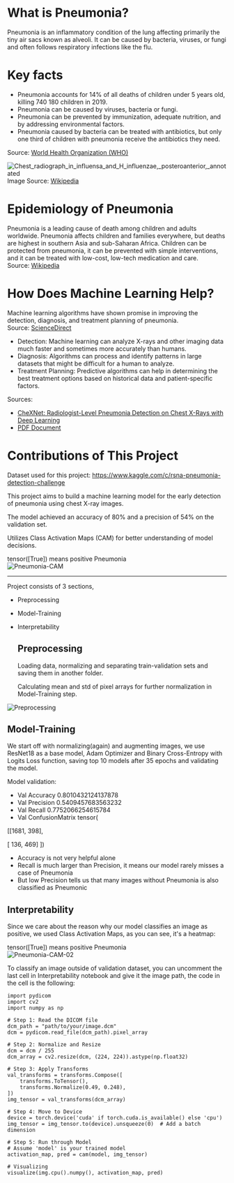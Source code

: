 # What is Pneumonia?
Pneumonia is an inflammatory condition of the lung affecting primarily the tiny air sacs known as alveoli. It can be caused by bacteria, viruses, or fungi and often follows respiratory infections like the flu.

# Key facts
* Pneumonia accounts for 14% of all deaths of children under 5 years old, killing 740 180 children in 2019.
* Pneumonia can be caused by viruses, bacteria or fungi.
* Pneumonia can be prevented by immunization, adequate nutrition, and by addressing environmental factors.
* Pneumonia caused by bacteria can be treated with antibiotics, but only one third of children with pneumonia receive the antibiotics they need.

Source: [World Health Organization (WHO)](https://www.who.int/news-room/fact-sheets/detail/pneumonia)  

![Chest_radiograph_in_influensa_and_H_influenzae,_posteroanterior,_annotated](https://github.com/parham2013/Pneumonia-Classification-PyTorch/assets/74326920/5798431c-74f0-45fb-9562-373ab540905a)  
Image Source: [Wikipedia](https://en.wikipedia.org/wiki/Pneumonia)


# Epidemiology of Pneumonia
Pneumonia is a leading cause of death among children and adults worldwide.
Pneumonia affects children and families everywhere, but deaths are highest in southern Asia and sub-Saharan Africa. Children can be protected from pneumonia, it can be prevented with simple interventions, and it can be treated with low-cost, low-tech medication and care.  
Source: [Wikipedia](https://en.wikipedia.org/wiki/Pneumonia)

# How Does Machine Learning Help?
Machine learning algorithms have shown promise in improving the detection, diagnosis, and treatment planning of pneumonia.  
Source: [ScienceDirect](https://www.sciencedirect.com/science/article/abs/pii/S0933365796003673)


* Detection: Machine learning can analyze X-rays and other imaging data much faster and sometimes more accurately than humans.
* Diagnosis: Algorithms can process and identify patterns in large datasets that might be difficult for a human to analyze.
* Treatment Planning: Predictive algorithms can help in determining the best treatment options based on historical data and patient-specific factors.

Sources:  
- [CheXNet: Radiologist-Level Pneumonia Detection on Chest X-Rays with Deep Learning
](https://arxiv.org/abs/1711.05225)  
- [PDF Document](https://web.njit.edu/~usman/courses/cs732_spring19/CheXNet_Yanan%20Yang.pdf)



# Contributions of This Project
Dataset used for this project:
https://www.kaggle.com/c/rsna-pneumonia-detection-challenge

This project aims to build a machine learning model for the early detection of pneumonia using chest X-ray images.

The model achieved an accuracy of 80% and a precision of 54% on the validation set.

Utilizes Class Activation Maps (CAM) for better understanding of model decisions.

tensor([True]) means positive Pneumonia  
![Pneumonia-CAM](https://github.com/parham2013/Pneumonia-Classification-PyTorch/assets/74326920/9e8539d3-57fc-4ad6-89f7-4480b088c31f)

---

Project consists of 3 sections, 
* Preprocessing
* Model-Training
* Interpretability

  ## Preprocessing
  Loading data, normalizing and separating train-validation sets and saving them in another folder.

  Calculating mean and std of pixel arrays for further normalization in Model-Training step.

![Preprocessing](https://github.com/parham2013/Pneumonia-Classification-PyTorch/assets/74326920/2d843175-cbbc-47b3-9fc6-94c6aca42e1a)

## Model-Training

We start off with normalizing(again) and augmenting images, we use ResNet18 as a base model, Adam Optimizer and Binary Cross-Entropy with Logits Loss function,
saving top 10 models after 35 epochs and validating the model.

Model validation:
* Val Accuracy 0.8010432124137878
* Val Precision 0.5409457683563232
* Val Recall 0.7752066254615784
* Val ConfusionMatrix tensor(
  
 [[1681,  398],
  
[ 136,  469]
])

* Accuracy is not very helpful alone
* Recall is much larger than Precision, it means our model rarely misses a case of Pneumonia
* But low Precision tells us that many images without Pneumonia is also classified as Pneumonic

## Interpretability

Since we care about the reason why our model classifies an image as positive, we used Class Activation Maps, as you can see, it's a heatmap:

tensor([True]) means positive Pneumonia  
![Pneumonia-CAM-02](https://github.com/parham2013/Pneumonia-Classification-PyTorch/assets/74326920/4401ace4-1130-49af-af51-4489a41a5e6c)

To classify an image outside of validation dataset, you can uncomment the last cell in Interpretability notebook and give it the image path, the code in the cell is the following:

```
import pydicom
import cv2
import numpy as np

# Step 1: Read the DICOM file
dcm_path = "path/to/your/image.dcm"
dcm = pydicom.read_file(dcm_path).pixel_array

# Step 2: Normalize and Resize
dcm = dcm / 255
dcm_array = cv2.resize(dcm, (224, 224)).astype(np.float32)

# Step 3: Apply Transforms
val_transforms = transforms.Compose([
    transforms.ToTensor(),
    transforms.Normalize(0.49, 0.248),
])
img_tensor = val_transforms(dcm_array)

# Step 4: Move to Device
device = torch.device('cuda' if torch.cuda.is_available() else 'cpu')
img_tensor = img_tensor.to(device).unsqueeze(0)  # Add a batch dimension

# Step 5: Run through Model
# Assume 'model' is your trained model
activation_map, pred = cam(model, img_tensor)

# Visualizing
visualize(img.cpu().numpy(), activation_map, pred)
```
